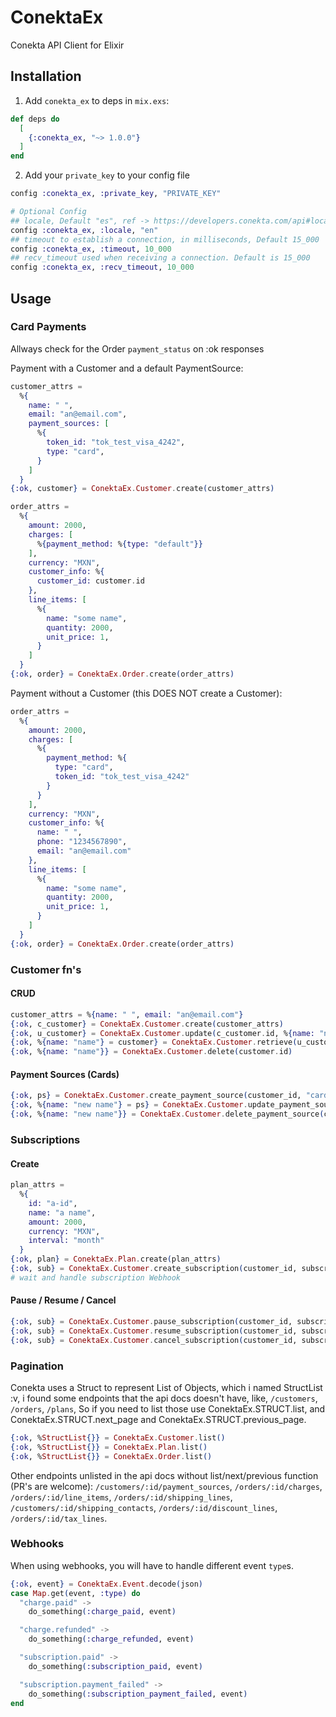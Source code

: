 # ConektaEx
Conekta API Client for Elixir

## Installation

  1. Add `conekta_ex` to deps in `mix.exs`:

```elixir
def deps do
  [
    {:conekta_ex, "~> 1.0.0"}
  ]
end
```

  2. Add your `private_key` to your config file
```elixir
config :conekta_ex, :private_key, "PRIVATE_KEY"

# Optional Config
## locale, Default "es", ref -> https://developers.conekta.com/api#locale
config :conekta_ex, :locale, "en"
## timeout to establish a connection, in milliseconds, Default 15_000
config :conekta_ex, :timeout, 10_000
## recv_timeout used when receiving a connection. Default is 15_000
config :conekta_ex, :recv_timeout, 10_000
```

## Usage

### Card Payments
Allways check for the Order `payment_status` on :ok responses

Payment with a Customer and a default PaymentSource:
```elixir
customer_attrs =
  %{
    name: " ",
    email: "an@email.com",
    payment_sources: [
      %{
        token_id: "tok_test_visa_4242",
        type: "card",
      }
    ]
  }
{:ok, customer} = ConektaEx.Customer.create(customer_attrs)

order_attrs =
  %{
    amount: 2000,
    charges: [
      %{payment_method: %{type: "default"}}
    ],
    currency: "MXN",
    customer_info: %{
      customer_id: customer.id
    },
    line_items: [
      %{
        name: "some name",
        quantity: 2000,
        unit_price: 1,
      }
    ]
  }
{:ok, order} = ConektaEx.Order.create(order_attrs)
```

Payment without a Customer (this DOES NOT create a Customer):
```elixir
order_attrs =
  %{
    amount: 2000,
    charges: [
      %{
        payment_method: %{
          type: "card",
          token_id: "tok_test_visa_4242"
        }
      }
    ],
    currency: "MXN",
    customer_info: %{
      name: " ",
      phone: "1234567890",
      email: "an@email.com"
    },
    line_items: [
      %{
        name: "some name",
        quantity: 2000,
        unit_price: 1,
      }
    ]
  }
{:ok, order} = ConektaEx.Order.create(order_attrs)
```

### Customer fn's
#### CRUD
```elixir
customer_attrs = %{name: " ", email: "an@email.com"}
{:ok, c_customer} = ConektaEx.Customer.create(customer_attrs)
{:ok, u_customer} = ConektaEx.Customer.update(c_customer.id, %{name: "name"})
{:ok, %{name: "name"} = customer} = ConektaEx.Customer.retrieve(u_customer.id)
{:ok, %{name: "name"}} = ConektaEx.Customer.delete(customer.id)
```
#### Payment Sources (Cards)
```elixir
{:ok, ps} = ConektaEx.Customer.create_payment_source(customer_id, "card", "tok_test_visa_4242")
{:ok, %{name: "new name"} = ps} = ConektaEx.Customer.update_payment_source(customer_id, ps.id, %{name: "new name"})
{:ok, %{name: "new name"}} = ConektaEx.Customer.delete_payment_source(customer_id, ps.id)
```

### Subscriptions
#### Create
```elixir
plan_attrs =
  %{
    id: "a-id",
    name: "a name",
    amount: 2000,
    currency: "MXN",
    interval: "month"
  }
{:ok, plan} = ConektaEx.Plan.create(plan_attrs)
{:ok, sub} = ConektaEx.Customer.create_subscription(customer_id, subscription_id, plan.id)
# wait and handle subscription Webhook
```
#### Pause / Resume / Cancel
```elixir
{:ok, sub} = ConektaEx.Customer.pause_subscription(customer_id, subscription_id)
{:ok, sub} = ConektaEx.Customer.resume_subscription(customer_id, subscription_id)
{:ok, sub} = ConektaEx.Customer.cancel_subscription(customer_id, subscription_id)
```

### Pagination
Conekta uses a Struct to represent List of Objects, which i named StructList :v,
i found some endpoints that the api docs doesn't have, like, `/customers`,
`/orders`, `/plans`, So if you need to list those use ConektaEx.STRUCT.list, and
ConektaEx.STRUCT.next_page and ConektaEx.STRUCT.previous_page.

```elixir
{:ok, %StructList{}} = ConektaEx.Customer.list()
{:ok, %StructList{}} = ConektaEx.Plan.list()
{:ok, %StructList{}} = ConektaEx.Order.list()
```

Other endpoints unlisted in the api docs without list/next/previous function (PR's are welcome):
`/customers/:id/payment_sources`, `/orders/:id/charges`,
`/orders/:id/line_items`, `/orders/:id/shipping_lines`,
`/customers/:id/shipping_contacts`, `/orders/:id/discount_lines`,
`/orders/:id/tax_lines`.

### Webhooks
When using webhooks, you will have to handle different event `type`s.
```elixir
{:ok, event} = ConektaEx.Event.decode(json)
case Map.get(event, :type) do
  "charge.paid" ->
    do_something(:charge_paid, event)

  "charge.refunded" ->
    do_something(:charge_refunded, event)

  "subscription.paid" ->
    do_something(:subscription_paid, event)

  "subscription.payment_failed" ->
    do_something(:subscription_payment_failed, event)
end
```
